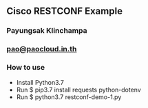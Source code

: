 ## Cisco RESTCONF Example 

### Payungsak Klinchampa
### pao@paocloud.in.th

### How to use
- Install Python3.7
- Run $ pip3.7 install requests python-dotenv
- Run $ python3.7 restconf-demo-1.py



